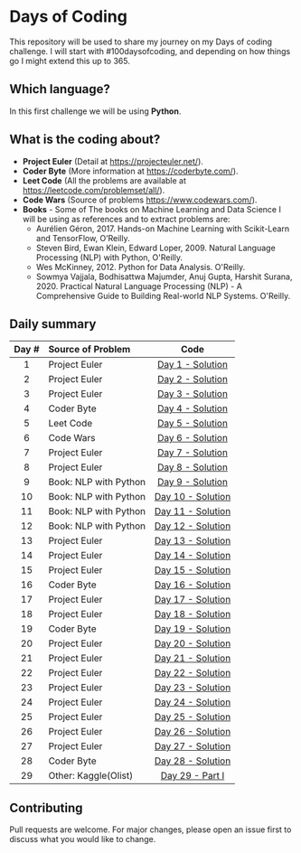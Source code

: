 # Days of Coding

This repository will be used to share my journey on my Days of coding challenge. I will start with #100daysofcoding, and depending on how things go I might extend this up to 365.

## Which language?
In this first challenge we will be using **Python**.


## What is the coding about?

* **Project Euler** (Detail at https://projecteuler.net/).
* **Coder Byte** (More information at https://coderbyte.com/).
* **Leet Code** (All the problems are available at https://leetcode.com/problemset/all/).
* **Code Wars** (Source of problems https://www.codewars.com/).
* **Books** - Some of The books on Machine Learning and Data Science I will be using as references and to extract problems are:
    * Aurélien Géron, 2017. Hands-on Machine Learning with Scikit-Learn and TensorFlow, O’Reilly.
    * Steven Bird, Ewan Klein, Edward Loper, 2009. Natural Language Processing (NLP) with Python, O'Reilly.
    * Wes McKinney, 2012. Python for Data Analysis. O'Reilly.
    * Sowmya Vajjala, Bodhisattwa Majumder, Anuj Gupta, Harshit Surana, 2020. Practical Natural Language Processing (NLP) - A Comprehensive Guide to Building Real-world NLP Systems. O'Reilly.


## Daily summary

Day # | Source of Problem | Code
:----:|:-----|:-------:
1   | Project Euler         | [Day 1 - Solution](https://github.com/machadomr/DaysOfCode/blob/main/01_ProjectEuler/Day_01.ipynb)
2   | Project Euler         | [Day 2 - Solution](https://github.com/machadomr/DaysOfCode/blob/main/01_ProjectEuler/Day_02.ipynb)
3   | Project Euler         | [Day 3 - Solution](https://github.com/machadomr/DaysOfCode/blob/main/01_ProjectEuler/Day_03.ipynb)
4   | Coder Byte            | [Day 4 - Solution](https://github.com/machadomr/DaysOfCode/blob/main/02_CoderByte/Day_04.ipynb)
5   | Leet Code             | [Day 5 - Solution](https://github.com/machadomr/DaysOfCode/blob/main/03_LeetCode/Day_05.ipynb)
6   | Code Wars             | [Day 6 - Solution](https://github.com/machadomr/DaysOfCode/blob/main/04_CodeWars/Day_06.ipynb)
7   | Project Euler         | [Day 7 - Solution](https://github.com/machadomr/DaysOfCode/blob/main/01_ProjectEuler/Day_07.ipynb)
8   | Project Euler         | [Day 8 - Solution](https://github.com/machadomr/DaysOfCode/blob/main/01_ProjectEuler/Day_08.ipynb)
9   | Book: NLP with Python | [Day 9 - Solution](https://github.com/machadomr/DaysOfCode/blob/main/05_Books/Bird_NLP/Day_09.ipynb)
10  | Book: NLP with Python | [Day 10 - Solution](https://github.com/machadomr/DaysOfCode/blob/main/05_Books/Bird_NLP/Day_10.ipynb)
11  | Book: NLP with Python | [Day 11 - Solution](https://github.com/machadomr/DaysOfCode/blob/main/05_Books/Bird_NLP/Day_11.ipynb)
12  | Book: NLP with Python | [Day 12 - Solution](https://github.com/machadomr/DaysOfCode/blob/main/05_Books/Bird_NLP/Day_12.ipynb)
13  | Project Euler         | [Day 13 - Solution](https://github.com/machadomr/DaysOfCode/blob/main/01_ProjectEuler/Day_13.ipynb)
14  | Project Euler         | [Day 14 - Solution](https://github.com/machadomr/DaysOfCode/blob/main/01_ProjectEuler/Day_14.ipynb)
15  | Project Euler         | [Day 15 - Solution](https://github.com/machadomr/DaysOfCode/blob/main/01_ProjectEuler/Day_15.ipynb)
16  | Coder Byte            | [Day 16 - Solution](https://github.com/machadomr/DaysOfCode/blob/main/02_CoderByte/Day_16.ipynb)
17  | Project Euler         | [Day 17 - Solution](https://github.com/machadomr/DaysOfCode/blob/main/01_ProjectEuler/Day_17.ipynb)
18  | Project Euler         | [Day 18 - Solution](https://github.com/machadomr/DaysOfCode/blob/main/01_ProjectEuler/Day_18.ipynb)
19  | Coder Byte            | [Day 19 - Solution](https://github.com/machadomr/DaysOfCode/blob/main/02_CoderByte/Day_19.ipynb)
20  | Project Euler         | [Day 20 - Solution](https://github.com/machadomr/DaysOfCode/blob/main/01_ProjectEuler/Day_20.ipynb)
21  | Project Euler         | [Day 21 - Solution](https://github.com/machadomr/DaysOfCode/blob/main/01_ProjectEuler/Day_21.ipynb)
22  | Project Euler         | [Day 22 - Solution](https://github.com/machadomr/DaysOfCode/blob/main/01_ProjectEuler/Day_22.ipynb)
23  | Project Euler         | [Day 23 - Solution](https://github.com/machadomr/DaysOfCode/blob/main/01_ProjectEuler/Day_23.ipynb)
24  | Project Euler         | [Day 24 - Solution](https://github.com/machadomr/DaysOfCode/blob/main/01_ProjectEuler/Day_24.ipynb)
25  | Project Euler         | [Day 25 - Solution](https://github.com/machadomr/DaysOfCode/blob/main/01_ProjectEuler/Day_25.ipynb)
26  | Project Euler         | [Day 26 - Solution](https://github.com/machadomr/DaysOfCode/blob/main/01_ProjectEuler/Day_26.ipynb)
27  | Project Euler         | [Day 27 - Solution](https://github.com/machadomr/DaysOfCode/blob/main/01_ProjectEuler/Day_27.ipynb)
28  | Coder Byte            | [Day 28 - Solution](https://github.com/machadomr/DaysOfCode/blob/main/02_CoderByte/Day_28.ipynb)
29  | Other: Kaggle(Olist)  | [Day 29 - Part I](https://github.com/machadomr/DaysOfCode/blob/main/06_Other/01_Kaggle_Olist.ipynb)




## Contributing
Pull requests are welcome. For major changes, please open an issue first to discuss what you would like to change.
